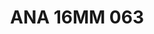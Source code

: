 ---
title: ANA 16MM 063
date: 
draft: false

# descripcion
description : Anillo de plata 925 y nácar. Modelo rosa, amarillo y celeste

materials: Plata 925

color: 

dimensions: 16mm diámetro

code: 05-29-1329

type: "Anillos"

categories: []

price: $9.840,00

price_eftvo: $8.360,00

# Images
# first image will be shown in the product page
images:
  # - image: "images/path_to_image"
  # La ubicacion de las imagenes es imagenes/Anillos/Anillos.Nácar/05-29-1329-ana-16mm-063
  - image: "./images/anillos/nácar/05-29-1329-ana-16mm-063.jpg"
---